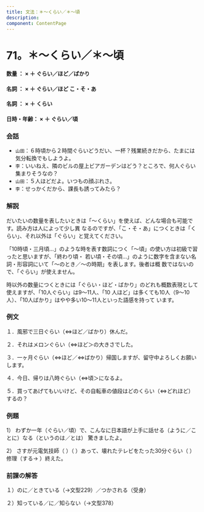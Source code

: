 ```yaml
---
title: 文法：＊～くらい／＊～頃
description:
component: ContentPage
---
```



# 71。＊～くらい／＊～頃
#### 数量 ： × ＋ ぐらい／ほど／ばかり
#### 名詞 ： × ＋ ぐらい／ほど こ・そ・あ
#### 名詞 ： × ＋ くらい
#### 日時・年齢： × ＋ ぐらい／頃
### 会話
- `山田`：６時頃から２時間ぐらいどうだい、一杯？残業続きだから、たまには気分転換でもしようよ。
- `李`：いいねえ、隣のビルの屋上ビアガーデンはどう？ところで、何人ぐらい集まりそうなの？
- `山田`：５人ほどだよ。いつもの顔ぶれさ。
- `李`：せっかくだから、課長も誘ってみたら？
### 解説
だいたいの数量を表したいときは「～くらい」を使えば、どんな場合も可能です。読み方は人によって少し異 なるのですが、「こ・そ・あ」につくときは「くらい」、それ以外は「ぐらい」と覚えてください。

「10時頃・三月頃…」のような時を表す数詞につく「～頃」の使い方は初級で習ったと思いますが、「終わり頃・ 若い頃・その頃…」のように数字を含まない名詞・形容詞にいて「～のとき／～の時期」を表します。後者は概 数ではないので、「ぐらい」が使えません。

時以外の数量につくときには「ぐらい・ほど・ばかり」のどれも概数表現として使えますが、「10人ぐらい」は9～11人、「10 人ほど」は多くても10人（9～10人）、「10人ばかり」はやや多い10～11人といった語感を持って います。
### 例文
１．風邪で三日ぐらい（⇔ほど／ばかり）休んだ。

２．それはメロンぐらい（⇔ほど＞の大きさでした。

３．一ヶ月ぐらい（⇔ほど／⇔ばかり）帰国しますが、留守中よろしくお願いします。

４．今日、帰りは八時ぐらい（⇔頃＞になるよ。

５．買ってあげてもいいけど、その自転車の値段はどのくらい（⇔どれほど）するの？
### 例題
1） わずか一年（ぐらい／頃）で、こんなに日本語が上手に話せる（ように／ことに）なる（というのは／とは） 驚きましたよ。

2） さすが元電気技師（ ）（ ）あって、壊れたテレビをたった30分ぐらい（ ）修理（する→ ）終えた。
### 前課の解答
１）のに／ときている（→文型229）／つかされる（受身）

２）知っている／に／知らない（→文型378）
